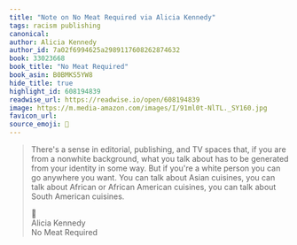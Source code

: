 ```yaml
---
title: "Note on No Meat Required via Alicia Kennedy"
tags: racism publishing
canonical: 
author: Alicia Kennedy
author_id: 7a02f6994625a2989117608262874632
book: 33023668
book_title: "No Meat Required"
book_asin: B0BMKS5YW8
hide_title: true
highlight_id: 608194839
readwise_url: https://readwise.io/open/608194839
image: https://m.media-amazon.com/images/I/91ml0t-NlTL._SY160.jpg
favicon_url: 
source_emoji: 📕
---
```


> There's a sense in editorial, publishing, and TV spaces that, if you are from a nonwhite background, what you talk about has to be generated from your identity in some way. But if you're a white person you can go anywhere you want. You can talk about Asian cuisines, you can talk about African or African American cuisines, you can talk about South American cuisines.
> <div class="quoteback-footer"><div class="quoteback-avatar"><span class="mini-emoji"> 📕</span></div><div class="quoteback-metadata"><div class="metadata-inner"><span style="display:none">FROM:</span><div aria-label="Alicia Kennedy" class="quoteback-author"> Alicia Kennedy</div><div aria-label="No Meat Required" class="quoteback-title"> No Meat Required</div></div></div></div>